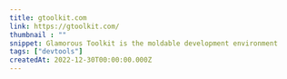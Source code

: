 ```yaml
---
title: gtoolkit.com
link: https://gtoolkit.com/
thumbnail : ""
snippet: Glamorous Toolkit is the moldable development environment
tags: ["devtools"]
createdAt: 2022-12-30T00:00:00.000Z
---
```

